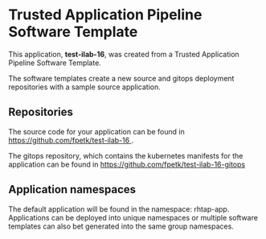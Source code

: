 # Trusted Application Pipeline Software Template

This application, **test-ilab-16**, was created from a Trusted Application Pipeline Software Template.

The software templates create a new source and gitops deployment repositories with a sample source application. 

## Repositories

The source code for your application can be found in [https://github.com/fpetk/test-ilab-16 ](https://github.com/fpetk/test-ilab-16 ).
 
The gitops repository, which contains the kubernetes manifests for the application can be found in 
[https://github.com/fpetk/test-ilab-16-gitops ](https://github.com/fpetk/test-ilab-16-gitops ) 

## Application namespaces 

The default application will be found in the namespace: rhtap-app. Applications can be deployed into unique namespaces or multiple software templates can also bet generated into the same group namespaces.  